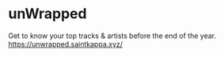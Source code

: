 # unWrapped

Get to know your top tracks & artists before the end of the year.
https://unwrapped.saintkappa.xyz/
